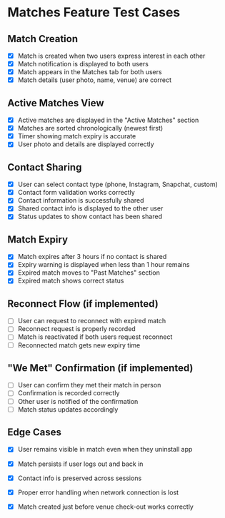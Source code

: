 
# Matches Feature Test Cases

## Match Creation
- [x] Match is created when two users express interest in each other
- [x] Match notification is displayed to both users
- [x] Match appears in the Matches tab for both users
- [x] Match details (user photo, name, venue) are correct

## Active Matches View
- [x] Active matches are displayed in the "Active Matches" section
- [x] Matches are sorted chronologically (newest first)
- [x] Timer showing match expiry is accurate
- [x] User photo and details are displayed correctly

## Contact Sharing
- [x] User can select contact type (phone, Instagram, Snapchat, custom)
- [x] Contact form validation works correctly
- [x] Contact information is successfully shared
- [x] Shared contact info is displayed to the other user
- [x] Status updates to show contact has been shared

## Match Expiry
- [x] Match expires after 3 hours if no contact is shared
- [x] Expiry warning is displayed when less than 1 hour remains
- [x] Expired match moves to "Past Matches" section
- [x] Expired match shows correct status

## Reconnect Flow (if implemented)
- [ ] User can request to reconnect with expired match
- [ ] Reconnect request is properly recorded
- [ ] Match is reactivated if both users request reconnect
- [ ] Reconnected match gets new expiry time

## "We Met" Confirmation (if implemented)
- [ ] User can confirm they met their match in person
- [ ] Confirmation is recorded correctly
- [ ] Other user is notified of the confirmation
- [ ] Match status updates accordingly

## Edge Cases
- [x] User remains visible in match even when they uninstall app
- [x] Match persists if user logs out and back in
- [x] Contact info is preserved across sessions
- [x] Proper error handling when network connection is lost
- [x] Match created just before venue check-out works correctly

